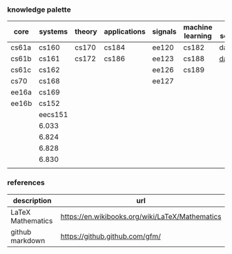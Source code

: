 ### knowledge palette

| core  | systems | theory | applications | signals | machine learning | data science | math     |
| ----- | ------- | ------ | ------------ | ------- | ---------------- | ------------ | -------- |
| cs61a | cs160   | cs170  | cs184        | ee120   | cs182            | data8        | math1a   |
| cs61b | cs161   | cs172  | cs186        | ee123   | cs188            | [data100](notes/data100.md)      | math1b   |
| cs61c | cs162   |        |              | ee126   | cs189            |              | math53   |
| cs70  | cs168   |        |              | ee127   |                  |              | math54   |
| ee16a | cs169   |        |              |         |                  |              | math55   |
| ee16b | cs152   |        |              |         |                  |              | math110  |
|       | eecs151 |        |              |         |                  |              | math128a |
|       | 6.033   |        |              |         |                  |              | math113  |
|       | 6.824   |        |              |         |                  |              | math104  |
|       | 6.828   |        |              |         |                  |              | math185  |
|       | 6.830   |        |              |         |                  |              |          |
|       |         |        |              |         |                  |              |          |



### references


| description       | url                                             |
| ----------------- | ----------------------------------------------- |
| LaTeX Mathematics | https://en.wikibooks.org/wiki/LaTeX/Mathematics |
| github markdown   | https://github.github.com/gfm/                  |

